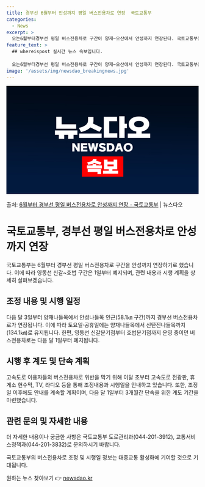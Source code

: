```yaml
---
title: 경부선 6월부터 안성까지 평일 버스전용차로 연장  국토교통부
categories:
  - News
excerpt: >
  오는6월부터경부선 평일 버스전용차로 구간이 양재~오산에서 안성까지 연장된다. 국토교통부는 다음 달부터 경부고…
feature_text: >
  ## whereispost 실시간 뉴스 속보입니다.

  오는6월부터경부선 평일 버스전용차로 구간이 양재~오산에서 안성까지 연장된다. 국토교통부는 다음 달부터 경부고…
image: '/assets/img/newsdao_breakingnews.jpg'
---
```


![뉴스다오 속보](/assets/img/newsdao_breakingnews.jpg)

<p>출처: <a href="https://newsdao.kr/3926" rel="dofollow">6월부터 경부선 평일 버스전용차로 안성까지 연장 - 국토교통부</a> | 뉴스다오</p>

<h1>국토교통부, 경부선 평일 버스전용차로 안성까지 연장</h1>

국토교통부는 6월부터 경부선 평일 버스전용차로 구간을 안성까지 연장하기로 했습니다. 이에 따라 영동선 신갈~호법 구간은 1일부터 폐지되며, 관련 내용과 시행 계획을 상세히 살펴보겠습니다.

<h2 data-ke-size="size26">조정 내용 및 시행 일정</h2>

<p data-ke-size="size16">다음 달 3일부터 양재나들목에서 안성나들목 인근(58.1㎞ 구간)까지 경부선 버스전용차로가 연장됩니다. 이에 따라 토요일·공휴일에는 양재나들목에서 신탄진나들목까지(134.1㎞)로 유지됩니다. 한편, 영동선 신갈분기점부터 호법분기점까지 운영 중이던 버스전용차로는 다음 달 1일부터 폐지됩니다.</p>

<h2 data-ke-size="size26">시행 후 계도 및 단속 계획</h2>

<p data-ke-size="size16">고속도로 이용자들의 버스전용차로 위반을 막기 위해 이달 초부터 고속도로 전광판, 휴게소 현수막, TV, 라디오 등을 통해 조정내용과 시행일을 안내하고 있습니다. 또한, 조정일 이후에도 안내를 계속할 계획이며, 다음 달 1일부터 3개월간 단속을 위한 계도 기간을 마련했습니다.</p>

<h2 data-ke-size="size26">관련 문의 및 자세한 내용</h2>

<p data-ke-size="size16">더 자세한 내용이나 궁금한 사항은 국토교통부 도로관리과(044-201-3912), 교통서비스정책과(044-201-3832)로 문의하시기 바랍니다.</p>

국토교통부의 버스전용차로 조정 및 시행일 정보는 대중교통 활성화에 기여할 것으로 기대됩니다. 

원하는 뉴스 찾아보기 👉 <a href="https://newsdao.kr" rel="dofollow">newsdao.kr</a>


